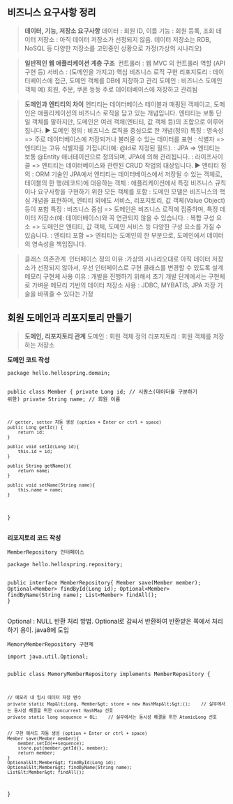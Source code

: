 <h2 id="비즈니스-요구사항-정리">비즈니스 요구사항 정리</h2>
<blockquote>
<p><strong>데이터, 기능, 저장소 요구사항</strong>
데이터 : 회원 ID, 이름
기능 : 회원 등록, 조회
데이터 저장소 : 아직 데이터 저장소가 선정되지 않음. 데이터 저장소는 RDB, NoSQL 등 다양한 저장소를 고민중인 상황으로 가정(가상의 시나리오)</p>
</blockquote>
<blockquote>
<p><strong>일반적인 웹 애플리케이션 계층 구조</strong>
<img alt="" src="https://velog.velcdn.com/images/b4failrise/post/c2f78843-217a-471b-9f0a-1b1319e61ca2/image.png" />
컨트롤러 : 웹 MVC 의 컨트롤러 역할 (API 구현 등)
서비스 : (도메인을 가지고) 핵심 비즈니스 로직 구현 
리포지토리 : 데이터베이스에 접근, 도메인 객체를 DB에 저장하고 관리
도메인 : 비즈니스 도메인 객체 예) 회원, 주문, 쿠폰 등등 주로 데이터베이스에 저장하고 관리됨</p>
</blockquote>
<blockquote>
<p><strong>도메인과 엔티티의 차이</strong>
엔티티는 데이터베이스 테이블과 매핑된 객체이고, 도메인은 애플리케이션의 비즈니스 로직을 담고 있는 개념입니다.
엔티티는 보통 단일 객체를 말하지만, 도메인은 여러 객체(엔티티, 값 객체 등)의 조합으로 이루어집니다.
▶️ 도메인 
정의 : 비즈니스 로직을 중심으로 한 개념(정의)
특징
: 영속성 =&gt;  주로 데이터베이스에 저장되거나 불러올 수 있는 데이터를 표현
: 식별자 =&gt; 엔티티는 고유 식별자를 가집니다(예: @Id로 지정된 필드).
: JPA =&gt; 엔티티는 보통 @Entity 애너테이션으로 정의되며, JPA에 의해 관리됩니다.
: 라이프사이클 =&gt; 엔티티는 데이터베이스와 관련된 CRUD 작업의 대상입니다.
▶️ 엔티티 
정의 
: ORM 기술인 JPA에서 엔티티는 데이터베이스에서 저장될 수 있는 객체로, 테이블의 한 행(레코드)에 대응하는 객체
: 애플리케이션에서 특정 비즈니스 규칙이나 요구사항을 구현하기 위한 모든 객체를 포함
: 도메인 모델은 비즈니스의 핵심 개념을 표현하며, 엔티티 외에도 서비스, 리포지토리, 값 객체(Value Object) 등이 포함
특징
: 비즈니스 중심 =&gt; 도메인은 비즈니스 로직에 집중하며, 특정 데이터 저장소(예: 데이터베이스)와 꼭 연관되지 않을 수 있습니다.
: 복합 구성 요소 =&gt; 도메인은 엔티티, 값 객체, 도메인 서비스 등 다양한 구성 요소를 가질 수 있습니다.
: 엔티티 포함 =&gt; 엔티티는 도메인의 한 부분으로, 도메인에서 데이터의 영속성을 책임집니다.</p>
</blockquote>
<blockquote>
<p>클래스 의존관계
<img alt="" src="https://velog.velcdn.com/images/b4failrise/post/4ba96e43-3c5b-441a-9b76-c84e4f521e13/image.png" />
인터페이스 정의 이유 
:가상의 시나리오대로 아직 데이터 저장소가 선정되지 않아서, 우선 인터페이스로 구현 클래스를 변경할 수 있도록 설계
메모리 구현체 사용 이유
: 개발을 진행하기 위해서 초기 개발 단계에서는 구현체로 가벼운 메모리 기반의 데이터 저장소 사용
: JDBC, MYBATIS, JPA 저장 기술을 바꿔줄 수 있다는 가정</p>
</blockquote>
<h2 id="회원-도메인과-리포지토리-만들기">회원 도메인과 리포지토리 만들기</h2>
<blockquote>
<p><strong>도메인, 리포지토리 관계</strong>
도메인 : 회원 객체 정의
리포지토리 : 회원 객체를 저장하는 저장소</p>
</blockquote>
<p><strong>도메인 코드 작성</strong></p>
<pre><code class="language-java">package hello.hellospring.domain;

public class Member {
    private Long id;        // 시퀀스(데이터를 구분하기 위한)
    private String name;    // 회원 이름

    // getter, setter 자동 생성 (option + Enter or ctrl + space)
    public Long getId() {
        return id;
    }

    public void setId(Long id){
        this.id = id;
    }

    public String getName(){
        return name;
    }

    public void setName(String name){
        this.name = name;
    }
}</code></pre>
<p><strong>리포지토리 코드 작성</strong></p>
<p><code>MemberRepository 인터페이스</code></p>
<pre><code class="language-java">package hello.hellospring.repository;

public interface MemberRepository{
    Member save(Member member);
    Optional&lt;Member&gt; findById(Long id);
    Optional&lt;Member&gt; findByName(String name);
    List&lt;Member&gt; findAll();
}</code></pre>
<p>Optional : NULL 반환 처리 방법. Optional로 감싸서 반환하여 반환받은 쪽에서 처리하기 용이. java8에 도입</p>
<p><code>MemoryMemberRepository 구현체</code></p>
<pre><code class="language-java">import java.util.Optional;

public class MemoryMemberRepository implements MemberRepository {

    // 메모리 내 임시 데이터 저장 변수
    private static Map&lt;Long, Member&gt; store = new HashMap&lt;&gt;();    // 실무에서는 동시성 해결을 위한 concurrent HashMap 선호
    private static long sequence = 0L;    // 실무에서는 동시성 해결을 위한 AtomicLong 선호


    // 구현 메서드 자동 생성 (option + Enter or ctrl + space)
    Member save(Member member){
        member.setId(++sequence);
        store.put(member.getId(), member);
        return member;
    }
    Optional&lt;Member&gt; findById(Long id);
    Optional&lt;Member&gt; findByName(String name);
    List&lt;Member&gt; findAll();




}




</code></pre>